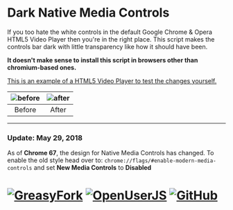 # Dark Native Media Controls
If you too hate the white controls in the default Google Chrome & Opera HTML5 Video Player then you're in the right place. This script makes the controls bar dark with little transparency like how it should have been.

**It doesn't make sense to install this script in browsers other than chromium-based ones.**

[This is an example of a HTML5 Video Player to test the changes yourself.][1]

![before][i1] | ![after][i2]
:------------: | :-------------:
Before | After

_______________________________________________________________

### Update: May 29, 2018

As of **Chrome 67**, the design for Native Media Controls has changed. To enable the old style head over to: `chrome://flags/#enable-modern-media-controls` and set **New Media Controls** to **Disabled**

# [![GreasyFork][b1]][l1] [![OpenUserJS][b2]][l2] [![GitHub][b3]][l3]


  [1]: https://www.w3schools.com/html/html5_video.asp

  [b1]: https://img.shields.io/badge/Install-GreasyFork-red.svg?longCache=true&style=for-the-badge&
  [b2]: https://img.shields.io/badge/Install-OpenUserJS-blue.svg?longCache=true&style=for-the-badge
  [b3]: https://img.shields.io/badge/Install-GitHub-lightgrey.svg?longCache=true&style=for-the-badge

  [l1]: https://greasyfork.org/en/scripts/37278-chrome-opera-dark-native-media-controls
  [l2]: https://openuserjs.org/scripts/eskander/[ChromeOpera]_Dark_Native_Media_Controls
  [l3]: https://github.com/skqnder/userscripts-collection/raw/master/Chrome-Opera%20Dark%20Native%20Media%20Controls/dark_native_media_controls.user.js

  [i1]:https://raw.githubusercontent.com/skqnder/userscripts-collection/master/Chrome-Opera%20Dark%20Native%20Media%20Controls/before.jpg
  [i2]:https://raw.githubusercontent.com/skqnder/userscripts-collection/master/Chrome-Opera%20Dark%20Native%20Media%20Controls/after.jpg
